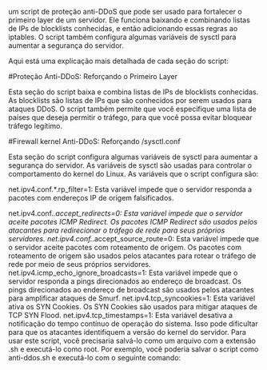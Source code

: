 um script de proteção anti-DDoS que pode ser usado para fortalecer o primeiro layer de um servidor. Ele funciona baixando e combinando listas de IPs de blocklists conhecidas, e então adicionando essas regras ao iptables. O script também configura algumas variáveis de sysctl para aumentar a segurança do servidor.

Aqui está uma explicação mais detalhada de cada seção do script:


#Proteção Anti-DDoS: Reforçando o Primeiro Layer

Esta seção do script baixa e combina listas de IPs de blocklists conhecidas. As blocklists são listas de IPs que são conhecidos por serem usados para ataques DDoS. O script também permite que você especifique uma lista de países que deseja permitir o tráfego, para que você possa evitar bloquear tráfego legítimo.


#Firewall kernel Anti-DDoS: Reforçando /sysctl.conf

Esta seção do script configura algumas variáveis de sysctl para aumentar a segurança do servidor. As variáveis de sysctl são usadas para controlar o comportamento do kernel do Linux. As variáveis que o script configura são:

net.ipv4.conf.*.rp_filter=1: Esta variável impede que o servidor responda a pacotes com endereços IP de origem falsificados.

net.ipv4.conf.*.accept_redirects=0: Esta variável impede que o servidor aceite pacotes ICMP Redirect. Os pacotes ICMP Redirect são usados pelos atacantes para redirecionar o tráfego de rede para seus próprios servidores.
net.ipv4.conf.*.accept_source_route=0: Esta variável impede que o servidor aceite pacotes com roteamento de origem. Os pacotes com roteamento de origem são usados pelos atacantes para rotear o tráfego de rede por meio de seus próprios servidores.
net.ipv4.icmp_echo_ignore_broadcasts=1: Esta variável impede que o servidor responda a pings direcionados ao endereço de broadcast. Os pings direcionados ao endereço de broadcast são usados pelos atacantes para amplificar ataques de Smurf.
net.ipv4.tcp_syncookies=1: Esta variável ativa os SYN Cookies. Os SYN Cookies são usados para mitigar ataques de TCP SYN Flood.
net.ipv4.tcp_timestamps=1: Esta variável desativa a notificação do tempo contínuo de operação do sistema. Isso pode dificultar para que os atacantes identifiquem a versão do kernel do servidor.
Para usar este script, você precisaria salvá-lo como um arquivo com a extensão .sh e executá-lo como root. Por exemplo, você poderia salvar o script como anti-ddos.sh e executá-lo com o seguinte comando:
